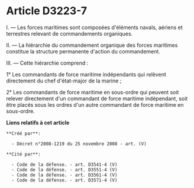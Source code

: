 # Article D3223-7

I. ― Les forces maritimes sont composées d'éléments navals, aériens et terrestres relevant de commandements organiques.

II. ― La hiérarchie du commandement organique des forces maritimes constitue la structure permanente d'action du
commandement.

III. ― Cette hiérarchie comprend :

1° Les commandants de force maritime indépendants qui relèvent directement du chef d'état-major de la marine ;

2° Les commandants de force maritime en sous-ordre qui peuvent soit relever directement d'un commandant de force maritime
indépendant, soit être placés sous les ordres d'un autre commandant de force maritime en sous-ordre.

**Liens relatifs à cet article**

	**Créé par**:

	  - Décret n°2008-1219 du 25 novembre 2008 - art. (V)

	**Cité par**:

	  - Code de la défense. - art. D3541-4 (V)
	  - Code de la défense. - art. D3551-4 (V)
	  - Code de la défense. - art. D3561-4 (V)
	  - Code de la défense. - art. D3571-4 (V)
